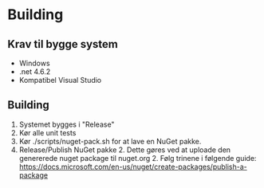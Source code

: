 # Building

## Krav til bygge system

* Windows
* .net 4.6.2
* Kompatibel Visual Studio

## Building

1. Systemet bygges i "Release"
1. Kør alle unit tests
1. Kør ./scripts/nuget-pack.sh for at lave en NuGet pakke.
1. Release/Publish NuGet pakke
	2. Dette gøres ved at uploade den genererede nuget package til nuget.org
	2. Følg trinene i følgende guide: https://docs.microsoft.com/en-us/nuget/create-packages/publish-a-package
